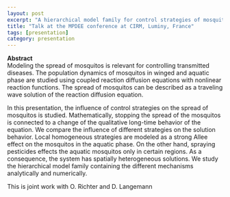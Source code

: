 ```yaml
---
layout: post
excerpt: "A hierarchical model family for control strategies of mosquito spread" 
title: "Talk at the MPDEE conference at CIRM, Luminy, France"
tags: [presentation]
category: presentation
---
```


<b>Abstract</b><br>
Modeling the spread of mosquitos is relevant for controlling transmitted diseases.
The population dynamics of mosquitos in winged and aquatic phase are studied using coupled reaction diffusion equations with nonlinear reaction functions. 
The spread of mosquitos can be described as a traveling wave solution of the reaction diffusion equation. 

In this presentation, the influence of control strategies on the spread of mosquitos is studied. 
Mathematically, stopping the spread of the mosquitos is connected to a change of the qualitative long-time behavior of the equation. 
We compare the influence of different strategies on the solution behavior. 
Local homogeneous strategies are modeled as a strong Allee effect on the mosquitos in the aquatic phase. 
On the other hand, spraying pesticides effects the aquatic mosquitos only in certain regions. 
As a consequence, the system has spatially heterogeneous solutions. 
We study the hierarchical model family containing the different mechanisms analytically and numerically. 

This is joint work with O. Richter and D. Langemann